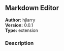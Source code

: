 ## Markdown Editor

**Author:** hjlarry  
**Version:** 0.0.1  
**Type:** extension  

### Description



